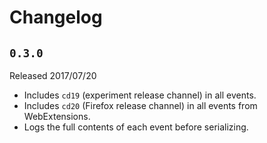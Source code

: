 # Changelog

## `0.3.0`

Released 2017/07/20

- Includes `cd19` (experiment release channel) in all events.
- Includes `cd20` (Firefox release channel) in all events from WebExtensions.
- Logs the full contents of each event before serializing.
